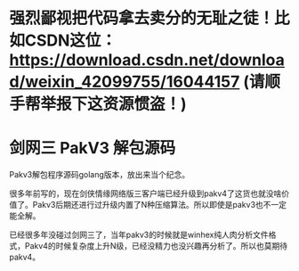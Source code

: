 强烈鄙视把代码拿去卖分的无耻之徒！比如CSDN这位：https://download.csdn.net/download/weixin_42099755/16044157 (请顺手帮举报下这资源惯盗！)
===

剑网三 PakV3 解包源码
===

Pakv3解包程序源码golang版本，放出来当个纪念。

很多年前写的，现在剑侠情缘网络版三客户端已经升级到pakv4了这货也就没啥价值了。Pakv3后期还进行过升级内置了N种压缩算法。所以即使是pakv3也不一定能全解。

已经很多年没碰过剑网三了，当年pakv3的时候就是winhex纯人肉分析文件格式，Pakv4的时候复杂度上升N级，已经没精力也没兴趣再分析了。所以也莫期待pakv4。


